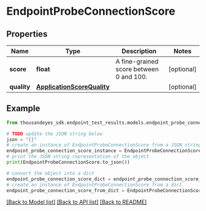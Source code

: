 # EndpointProbeConnectionScore


## Properties

Name | Type | Description | Notes
------------ | ------------- | ------------- | -------------
**score** | **float** | A fine-grained score between 0 and 100. | [optional] 
**quality** | [**ApplicationScoreQuality**](ApplicationScoreQuality.md) |  | [optional] 

## Example

```python
from thousandeyes_sdk.endpoint_test_results.models.endpoint_probe_connection_score import EndpointProbeConnectionScore

# TODO update the JSON string below
json = "{}"
# create an instance of EndpointProbeConnectionScore from a JSON string
endpoint_probe_connection_score_instance = EndpointProbeConnectionScore.from_json(json)
# print the JSON string representation of the object
print(EndpointProbeConnectionScore.to_json())

# convert the object into a dict
endpoint_probe_connection_score_dict = endpoint_probe_connection_score_instance.to_dict()
# create an instance of EndpointProbeConnectionScore from a dict
endpoint_probe_connection_score_from_dict = EndpointProbeConnectionScore.from_dict(endpoint_probe_connection_score_dict)
```
[[Back to Model list]](../README.md#documentation-for-models) [[Back to API list]](../README.md#documentation-for-api-endpoints) [[Back to README]](../README.md)


